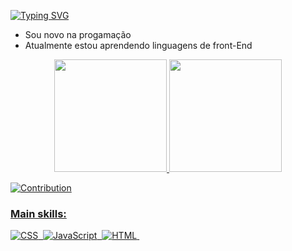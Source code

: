 [![Typing SVG](https://readme-typing-svg.herokuapp.com/?color=00bfbf&size=35&center=true&vCenter=true&width=1000&lines=HELLO,+MY+NAME+is+Ítalo+Kevyn;I'm+21+years+old;I+from+Brasil,Brasília+DF;I+study+systems+development+in+UDF;Be+Welcome!+:%29)](https://git.io/typing-svg)

- Sou novo na progamação
- Atualmente estou aprendendo linguagens de front-End
<div align="center">
  <a href="https://github.com/ItaloOdin">
  <img height="180em" src="https://github-readme-stats.vercel.app/api?username=ItaloOdin&show_icons=true&theme=gotham&include_all_commits=true&count_private=true"/>
  <img height="180em" src="https://github-readme-stats.vercel.app/api/top-langs/?username=ItaloOdin&layout=compact&langs_count=7&theme=gotham"/>
</div>

![Contribution](https://activity-graph.herokuapp.com/graph?username=ItaloOdin&theme=gotham&hide_border=true&area=true)


<div align="center">  
</div>

### Main skills:
 ![CSS](https://img.shields.io/badge/-CSS-0D1117?style=for-the-badge&logo=CSS3&logoColor=1572B6&labelColor=0D1117)&nbsp;
 ![JavaScript](https://img.shields.io/badge/-JavaScript-0D1117?style=for-the-badge&logo=javascript&labelColor=0D1117&textColor=0D1117)&nbsp;
 ![HTML](https://img.shields.io/badge/-HTML5-0D1117?style=for-the-badge&logo=HTML5&labelColor=0D1117&textColor=0D1117)&nbsp;


